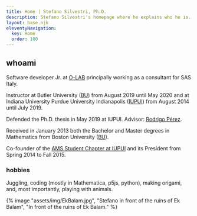 ```yaml
---
title: Home | Stefano Silvestri, Ph.D.
description: Stefano Silvestri's homepage where he explains who he is.
layout: base.njk
eleventyNavigation:
  key: Home
  order: 100
---
```


## whoami

Software developer Jr. at [O-LAB](https://olab-studio.com) principally working as a consultant for SAS Italy.

Instructor at Butler University ([BU](https://www.butler.edu)) from August 2019 until May 2020 and at Indiana University Purdue University Indianapolis ([IUPUI](https://www.iupui.edu/)) from August 2014 until July 2019.

Defended the Ph.D. thesis in May 2019 at IUPUI. Advisor: [Rodrigo P&eacute;rez](https://math.iupui.edu/~rperez/).

Received in January 2013 both the Bachelor and Master degrees in Mathematics from Boston University ([BU](https://www.bu.edu/)).

Co-founder of the [AMS Student Chapter at IUPUI](https://sites.google.com/view/ams-iupui) and its President from Spring 2014 to Fall 2015.

### hobbies

Juggling, coding (mostly in Mathematica, p5js, python), making origami, and, most importantly, playing with animals.

{% image "assets/img/EkBalam.jpg", "Stefano in front of the ruins of Ek Balam", "In front of the ruins of Ek Balam." %}